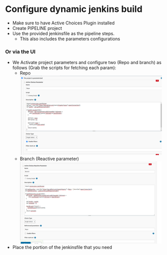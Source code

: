 # Configure dynamic jenkins build

- Make sure to have Active Choices Plugin installed
- Create PIPELINE project
- Use the provided jenkinsfile as the pipeline steps.
  - This also includes the parameters configurations



### Or via the UI
- We Activate project parameters and configure two (Repo and branch) as follows (Grab the scripts for fetching each param):
  - Repo![](assets/20220201_093256_image.png)
  - Branch (Reactive parameter) ![](assets/20220201_093337_image.png)
- Place the portion of the jenkinsfile that you need